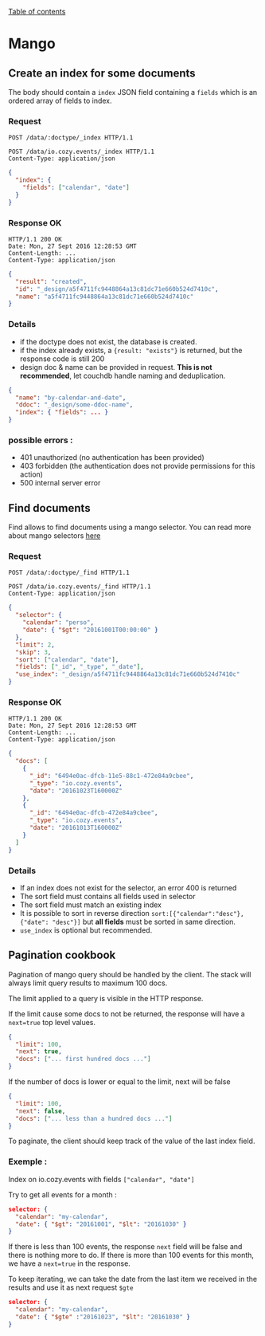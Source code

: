 [Table of contents](README.md#table-of-contents)

# Mango

## Create an index for some documents

The body should contain a `index` JSON field containing a `fields` which is an
ordered array of fields to index.

### Request

```http
POST /data/:doctype/_index HTTP/1.1
```

```http
POST /data/io.cozy.events/_index HTTP/1.1
Content-Type: application/json
```

```json
{
  "index": {
    "fields": ["calendar", "date"]
  }
}
```

### Response OK

```http
HTTP/1.1 200 OK
Date: Mon, 27 Sept 2016 12:28:53 GMT
Content-Length: ...
Content-Type: application/json
```

```json
{
  "result": "created",
  "id": "_design/a5f4711fc9448864a13c81dc71e660b524d7410c",
  "name": "a5f4711fc9448864a13c81dc71e660b524d7410c"
}
```

### Details

* if the doctype does not exist, the database is created.
* if the index already exists, a `{result: "exists"}` is returned, but the
  response code is still 200
* design doc & name can be provided in request. **This is not recommended**, let
  couchdb handle naming and deduplication.

```json
{
  "name": "by-calendar-and-date",
  "ddoc": "_design/some-ddoc-name",
  "index": { "fields": ... }
}
```

### possible errors :

* 401 unauthorized (no authentication has been provided)
* 403 forbidden (the authentication does not provide permissions for this
  action)
* 500 internal server error

## Find documents

Find allows to find documents using a mango selector. You can read more about
mango selectors
[here](http://docs.couchdb.org/en/2.1.0/api/database/find.html#selector-syntax)

### Request

```http
POST /data/:doctype/_find HTTP/1.1
```

```http
POST /data/io.cozy.events/_find HTTP/1.1
Content-Type: application/json
```

```json
{
  "selector": {
    "calendar": "perso",
    "date": { "$gt": "20161001T00:00:00" }
  },
  "limit": 2,
  "skip": 3,
  "sort": ["calendar", "date"],
  "fields": ["_id", "_type", "_date"],
  "use_index": "_design/a5f4711fc9448864a13c81dc71e660b524d7410c"
}
```

### Response OK

```http
HTTP/1.1 200 OK
Date: Mon, 27 Sept 2016 12:28:53 GMT
Content-Length: ...
Content-Type: application/json
```

```json
{
  "docs": [
    {
      "_id": "6494e0ac-dfcb-11e5-88c1-472e84a9cbee",
      "_type": "io.cozy.events",
      "date": "20161023T160000Z"
    },
    {
      "_id": "6494e0ac-dfcb-472e84a9cbee",
      "_type": "io.cozy.events",
      "date": "20161013T160000Z"
    }
  ]
}
```

### Details

* If an index does not exist for the selector, an error 400 is returned
* The sort field must contains all fields used in selector
* The sort field must match an existing index
* It is possible to sort in reverse direction `sort:[{"calendar":"desc"}, {"date": "desc"}]` but **all fields** must be sorted in same direction.
* `use_index` is optional but recommended.

## Pagination cookbook

Pagination of mango query should be handled by the client. The stack will always
limit query results to maximum 100 docs.

The limit applied to a query is visible in the HTTP response.

If the limit cause some docs to not be returned, the response will have a
`next=true` top level values.

```json
{
  "limit": 100,
  "next": true,
  "docs": ["... first hundred docs ..."]
}
```

If the number of docs is lower or equal to the limit, next will be false

```json
{
  "limit": 100,
  "next": false,
  "docs": ["... less than a hundred docs ..."]
}
```

To paginate, the client should keep track of the value of the last index field.

### Exemple :

Index on io.cozy.events with fields `["calendar", "date"]`

Try to get all events for a month :

```json
selector: {
  "calendar": "my-calendar",
  "date": { "$gt": "20161001", "$lt": "20161030" }
}
```

If there is less than 100 events, the response `next` field will be false and
there is nothing more to do. If there is more than 100 events for this month, we
have a `next=true` in the response.

To keep iterating, we can take the date from the last item we received in the
results and use it as next request `$gte`

```json
selector: {
  "calendar": "my-calendar",
  "date": { "$gte" :"20161023", "$lt": "20161030" }
}
```

